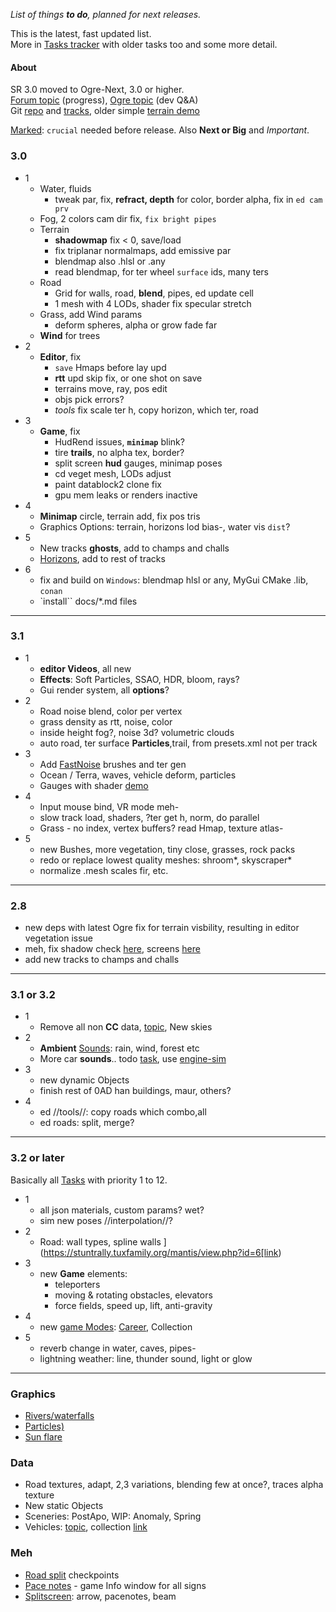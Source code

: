 _List of things **to do**, planned for next releases._  

This is the latest, fast updated list.  
More in [Tasks tracker](https://stuntrally.tuxfamily.org/mantis/view_all_bug_page.php?page_number=1) with older tasks too and some more detail.

#### About

SR 3.0 moved to Ogre-Next, 3.0 or higher.  
[Forum topic](https://forum.freegamedev.net/viewtopic.php?f=81&t=18515) (progress),
[Ogre topic](https://forums.ogre3d.org/viewtopic.php?t=96576&sid=15b9610ca52af886515b49b4733ef546) (dev Q&A)  
Git [repo](https://github.com/stuntrally/stuntrally3) and [tracks](https://github.com/stuntrally/tracks3), older simple [terrain demo](https://github.com/cryham/ogre3ter-demo)  

<u>Marked</u>: `crucial` needed before release. Also **Next or Big** and _Important_.

### 3.0
- 1
  - Water, fluids
    - tweak par, fix, **refract, depth** for color, border alpha, fix in `ed cam prv`
  - Fog, 2 colors cam dir fix, `fix bright pipes`
  - Terrain
    - **shadowmap** fix < 0, save/load
    - fix triplanar normalmaps, add emissive par
    - blendmap also .hlsl or .any
    - read blendmap, for ter wheel `surface` ids, many ters
  - Road
    - Grid for walls, road, **blend**, pipes, ed update cell
    - 1 mesh with 4 LODs, shader fix specular stretch
  - Grass, add Wind params
    - deform spheres, alpha or grow fade far
  - **Wind** for trees
- 2
  - **Editor**, fix
    - `save` Hmaps before lay upd
    - **rtt** upd skip fix, or one shot on save
    - terrains move, ray, pos edit
    - objs pick errors?
    - _tools_ fix scale ter h, copy horizon, which ter, road
- 3
  - **Game**, fix
    - HudRend issues, **`minimap`** blink?
    - tire **trails**, no alpha tex, border?
    - split screen **hud** gauges, minimap poses
    - cd veget mesh, LODs adjust
    - paint datablock2 clone fix
    - gpu mem leaks or renders inactive
- 4
  - **Minimap** circle, terrain add, fix pos tris
  - Graphics Options: terrain, horizons lod bias-, water vis `dist`?
- 5
  - New tracks **__ghosts__**, add to champs and challs
  - [Horizons](https://stuntrally.tuxfamily.org/mantis/view.php?id=11), add to rest of tracks
- 6
  - fix and build on `Windows`: blendmap hlsl or any, MyGui CMake .lib, `conan`
  - `install`` docs/*.md files

----
### 3.1

- 1
  - **editor Videos**, all new
  - **Effects**: Soft Particles, SSAO, HDR, bloom, rays?
  - Gui render system, all **options**?
- 2
  - Road noise blend, color per vertex
  - grass density as rtt, noise, color
  - inside height fog?, noise 3d? volumetric clouds
  - auto road, ter surface **Particles**,trail, from presets.xml not per track
- 3
  - Add [FastNoise](https://github.com/Auburn/FastNoiseLite) brushes and ter gen
  - Ocean / Terra, waves, vehicle deform, particles
  - Gauges with shader [demo](https://www.shadertoy.com/view/7t3fzs)
- 4
  - Input mouse bind, VR mode meh-
  - slow track load, shaders, ?ter get h, norm, do parallel
  - Grass - no index, vertex buffers? read Hmap, texture atlas-
- 5
  - new Bushes, more vegetation, tiny close, grasses, rock packs
  - redo or replace lowest quality meshes: shroom*, skyscraper*
  - normalize .mesh scales fir, etc.

----

### 2.8

  - new deps with latest Ogre fix for terrain visbility, resulting in editor vegetation issue
  - meh, fix shadow check [here](https://github.com/OGRECave/ogre/blob/master/Media/RTShaderLib/GLSL/SGXLib_IntegratedPSSM.glsl#L86), screens [here](https://forums.ogre3d.org/viewtopic.php?t=96888&sid=bf9864a27e57f24f55950ccb5d273dea)
  - add new tracks to champs and challs

----
### 3.1 or 3.2

- 1
  - Remove all non **CC** data, [topic](https://forum.freegamedev.net/viewtopic.php?f=81&t=18532&sid=b1e7ee6c60f01d5f2fd7ec5d0b4ad800), New skies
- 2
  - **Ambient** [Sounds](https://stuntrally.tuxfamily.org/mantis/view.php?id=1): rain, wind, forest etc
  - More car **sounds**.. todo [task](https://stuntrally.tuxfamily.org/mantis/view.php?id=1), use [engine-sim](https://github.com/stuntrally/stuntrally3/issues/7)
- 3
  - new dynamic Objects
  - finish rest of 0AD han buildings, maur, others?
- 4
  - ed //tools//: copy roads which combo,all
  - ed roads: split, merge?

----

### 3.2 or later

Basically all [Tasks](https://stuntrally.tuxfamily.org/mantis/view_all_bug_page.php) with priority 1 to 12.

- 1
  - all json materials, custom params? wet?
  - sim new poses //interpolation//?
- 2
  - Road: wall types, spline walls ](https://stuntrally.tuxfamily.org/mantis/view.php?id=6[link)
- 3
  - new **Game** elements:
    - teleporters
    - moving & rotating obstacles, elevators
    - force fields, speed up, lift, anti-gravity
- 4
  - new [game Modes](https://stuntrally.tuxfamily.org/mantis/view.php?id=21): [Career](https://forum.freegamedev.net/viewtopic.php?f=79&t=5211), Collection 
- 5
  - reverb change in water, caves, pipes-
  - lightning weather: line, thunder sound, light or glow

----
### Graphics

  - [Rivers/waterfalls](https://stuntrally.tuxfamily.org/mantis/view.php?id=7)
  - [Particles)](https://stuntrally.tuxfamily.org/mantis/view.php?id=2)
  - [Sun flare](https://stuntrally.tuxfamily.org/mantis/view.php?id=9)

### Data
  - Road textures, adapt, 2,3 variations, blending few at once?, traces alpha texture
  - New static Objects
  - Sceneries: PostApo, WIP: Anomaly, Spring
  - Vehicles: [topic](https://forum.freegamedev.net/viewtopic.php?f=80&t=18526), collection [link](https://sketchfab.com/cryham/collections/vehicles-todo-for-stunt-rally-327a2dd7593f47c7b97af6b806a60bb8)

### Meh
  - [Road split](https://stuntrally.tuxfamily.org/mantis/view.php?id=4) checkpoints
  - [Pace notes](https://stuntrally.tuxfamily.org/mantis/view.php?id=14) - game Info window for all signs
  - [Splitscreen](https://stuntrally.tuxfamily.org/mantis/view.php?id=26): arrow, pacenotes, beam
